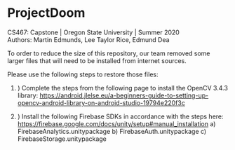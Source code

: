 # ProjectDoom
CS467: Capstone | Oregon State University | Summer 2020
<br>
Authors: Martin Edmunds, Lee Taylor Rice, Edmund Dea


To order to reduce the size of this repository, our team removed some larger files that will need to be installed from internet sources.  

Please use the following steps to restore those files:

1. ) Complete the steps from the following page to install the OpenCV 3.4.3 library: https://android.jlelse.eu/a-beginners-guide-to-setting-up-opencv-android-library-on-android-studio-19794e220f3c

2. ) Install the following Firebase SDKs in accordance with the steps here: https://firebase.google.com/docs/unity/setup#manual_installation
 a) FirebaseAnalytics.unitypackage
 b) FirebaseAuth.unitypackage
 c) FirebaseStorage.unitypackage

